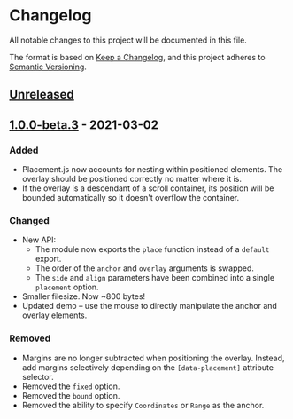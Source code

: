 # Changelog

All notable changes to this project will be documented in this file.

The format is based on [Keep a Changelog](https://keepachangelog.com/en/1.0.0/),
and this project adheres to [Semantic Versioning](https://semver.org/spec/v2.0.0.html).

## [Unreleased]

## [1.0.0-beta.3] - 2021-03-02
### Added
- Placement.js now accounts for nesting within positioned elements. The overlay should be positioned correctly no matter where it is.
- If the overlay is a descendant of a scroll container, its position will be bounded automatically so it doesn't overflow the container.

### Changed
- New API:
    - The module now exports the `place` function instead of a `default` export.
    - The order of the `anchor` and `overlay` arguments is swapped.
    - The `side` and `align` parameters have been combined into a single `placement` option.
- Smaller filesize. Now ~800 bytes!
- Updated demo – use the mouse to directly manipulate the anchor and overlay elements.

### Removed
- Margins are no longer subtracted when positioning the overlay. Instead, add margins selectively depending on the `[data-placement]` attribute selector.
- Removed the `fixed` option.
- Removed the `bound` option.
- Removed the ability to specify `Coordinates` or `Range` as the anchor.

[Unreleased]: https://github.com/tobyzerner/placement.js/compare/v1.0.0-beta.3...HEAD
[1.0.0-beta.3]: https://github.com/tobyzerner/placement.js/compare/v1.0.0-beta.2...v1.0.0-beta.3

